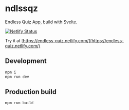 # ndlssqz

Endless Quiz App, build with Svelte.

[![Netlify Status](https://api.netlify.com/api/v1/badges/58b75ed7-f0e9-4d82-adba-61ba3c5cf8f2/deploy-status)](https://app.netlify.com/sites/endless-quiz/deploys)

Try it at [https://endless-quiz.netlify.com/](https://endless-quiz.netlify.com/)

## Development

```sh
npm i
npm run dev
```

## Production build

```sh
npm run build
```
